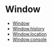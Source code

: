 # Window

* [Window](window.md)
* [Window.history](history.md)
* [Window.location](location.md)
* [Window.console](console.md)
